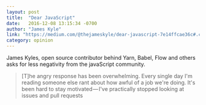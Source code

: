 ```yaml
---
layout: post
title:  "Dear JavaScript"
date:   2016-12-08 13:15:34 -0700
author: "James Kyle"
link: "https://medium.com/@thejameskyle/dear-javascript-7e14ffcae36c#.cdjkv65zb"
category: opinion
---
```


James Kyles, open source contributor behind Yarn, Babel, Flow and others asks for less negativity from the javaScript community.

> [T]he angry response has been overwhelming. Every single day I'm reading someone else rant about how awful of a job we're doing. It's been hard to stay motivated — I've practically stopped looking at issues and pull requests

<!-- more -->